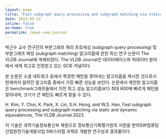 ```yaml
---
layout: page
title: "Fast subgraph query processing and subgraph matching via static and dynamic equivalences – The VLDB Journal 2023에 논문 게재"
date: 2023-03-13
inline: false
on-home: true
permalink: /news-veq-journal
---
```


<div class='summary'>
박근수 교수 연구진의 부분그래프 쿼리 프로세싱 (subgraph query processing) 및 부분그래프 매칭 (subgraph matching) 알고리즘에 관한 최신 연구 논문이 The VLDB Journal에 게재되었다. The VLDB Journal은 데이터베이스와 빅데이터 분야에서 세계 최고로 인정받고 있는 SCIE 저널이다.

본 논문은 소셜 네트워크 등에서 특정한 패턴을 찾아내는 알고리즘을 제시한 것으로서 현재까지 알려진 알고리즘 중에서 가장 빠른 성능을 보인다. 논문에서 제안한 알고리즘은 benchmark그래프들에서 이전 최고 성능 알고리즘보다 최대 800배 빠르게 패턴을 찾아내며, 크기가 큰 패턴도 빠르게 찾을 수 있다.
</div>

H. Kim, Y. Choi, K. Park, X. Lin, S.H. Hong, and W.S. Han, Fast subgraph query processing and subgraph matching via static and dynamic equivalences, The VLDB Journal 2023.

이 기술은 과학기술정보통신부 재원으로 정보통신기획평가원의 지원을 받아SW컴퓨팅산업원천기술개발사업 SW스타랩 과제로 개발한 연구성과 결과물이다.
